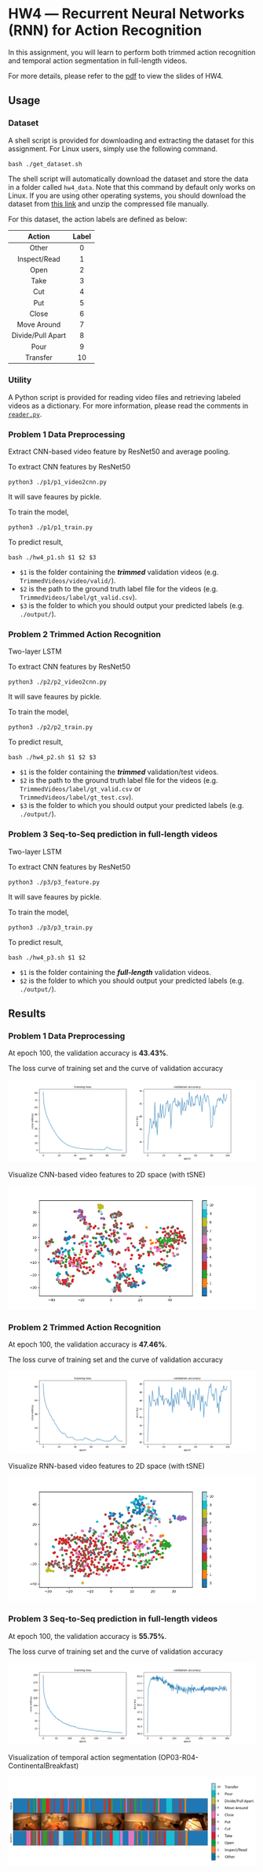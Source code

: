 




# HW4 ― Recurrent Neural Networks (RNN) for Action Recognition
In this assignment, you will learn to perform both trimmed action recognition and temporal action segmentation in full-length videos.

For more details, please refer to the [pdf](https://github.com/kkeen699/DLCV-spring2019/blob/master/hw4/DLCV_hw4.pdf) to view the slides of HW4.

## Usage

### Dataset
A shell script is provided for downloading and extracting the dataset for this assignment. For Linux users, simply use the following command.

    bash ./get_dataset.sh
The shell script will automatically download the dataset and store the data in a folder called `hw4_data`. Note that this command by default only works on Linux. If you are using other operating systems, you should download the dataset from [this link](https://drive.google.com/uc?export=download&id=1ncmqWLctmvecIXBdVng5cvbROoTWFSpE) and unzip the compressed file manually.

For this dataset, the action labels are defined as below:

|       Action      | Label |
|:-----------------:|:-----:|
| Other             | 0     |
| Inspect/Read      | 1     |
| Open              | 2     |
| Take              | 3     |
| Cut               | 4     |
| Put               | 5     |
| Close             | 6     |
| Move Around       | 7     |
| Divide/Pull Apart | 8     |
| Pour              | 9     |
| Transfer          | 10    |

### Utility
A Python script is provided for reading video files and retrieving labeled videos as a dictionary. For more information, please read the comments in [`reader.py`](reader.py).

### Problem 1 Data Preprocessing
Extract CNN-based video feature by ResNet50 and average pooling.

To extract CNN features by ResNet50

    python3 ./p1/p1_video2cnn.py
It will save feaures by pickle.

To train the model, 

    python3 ./p1/p1_train.py
To predict result, 

    bash ./hw4_p1.sh $1 $2 $3
-   `$1` is the folder containing the ***trimmed*** validation videos (e.g. `TrimmedVideos/video/valid/`).
-   `$2` is the path to the ground truth label file for the videos (e.g. `TrimmedVideos/label/gt_valid.csv`).
-   `$3` is the folder to which you should output your predicted labels (e.g. `./output/`).

### Problem 2 Trimmed Action Recognition
Two-layer LSTM

To extract CNN features by ResNet50

    python3 ./p2/p2_video2cnn.py
It will save feaures by pickle.

To train the model, 

    python3 ./p2/p2_train.py
To predict result, 

    bash ./hw4_p2.sh $1 $2 $3
-   `$1` is the folder containing the ***trimmed*** validation/test videos.
-   `$2` is the path to the ground truth label file for the videos (e.g. `TrimmedVideos/label/gt_valid.csv` or `TrimmedVideos/label/gt_test.csv`).
-   `$3` is the folder to which you should output your predicted labels (e.g. `./output/`).

### Problem 3 Seq-to-Seq prediction in full-length videos
Two-layer LSTM

To extract CNN features by ResNet50

    python3 ./p3/p3_feature.py
It will save feaures by pickle.

To train the model, 

    python3 ./p3/p3_train.py
To predict result, 

    bash ./hw4_p3.sh $1 $2
-   `$1` is the folder containing the ***full-length*** validation videos.
-   `$2` is the folder to which you should output your predicted labels (e.g. `./output/`).

## Results

### Problem 1 Data Preprocessing

At epoch 100, the validation accuracy is **43.43%**.

The loss curve of training set and the curve of validation accuracy
<p align="center"> 
<img src="./image/p1_curve.png" alt="drawing" width=""/>
</p>
Visualize CNN-based video features to 2D space (with tSNE)
<p align="center"> 
<img src="./image/p1_tsne.png" alt="drawing" width=""/>
</p>

### Problem 2 Trimmed Action Recognition

At epoch 100, the validation accuracy is **47.46%**.

The loss curve of training set and the curve of validation accuracy
<p align="center"> 
<img src="./image/p2_curve.png" alt="drawing" width=""/>
</p>

Visualize RNN-based video features to 2D space (with tSNE)
<p align="center"> 
<img src="./image/p2_tsne.png" alt="drawing" width=""/>
</p>


### Problem 3 Seq-to-Seq prediction in full-length videos

At epoch 100, the validation accuracy is **55.75%**.

The loss curve of training set and the curve of validation accuracy
<p align="center"> 
<img src="./image/p3_curve.png" alt="drawing" width=""/>
</p>

Visualization of temporal action segmentation (OP03-R04-ContinentalBreakfast)
<p align="center"> 
<img src="./image/p3.png" alt="drawing" width=""/>
</p>